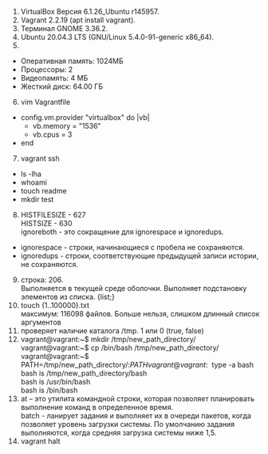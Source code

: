 1. VirtualBox Версия 6.1.26_Ubuntu r145957.  
2. Vagrant 2.2.19 (apt install vagrant).  
3. Терминал GNOME 3.36.2.  
4. Ubuntu 20.04.3 LTS (GNU/Linux 5.4.0-91-generic x86_64).  
5. 
- Оперативная память: 1024МБ  
- Процессоры: 2  
- Видеопамять: 4 МБ  
- Жесткий диск: 64.00 ГБ  
6. vim Vagrantfile  
- config.vm.provider "virtualbox" do |vb|  
  - vb.memory = "1536"  
  - vb.cpus = 3  
- end  
7. vagrant ssh  
- ls -lha  
- whoami  
- touch readme  
- mkdir test  
8. HISTFILESIZE - 627  
  HISTSIZE - 630  
  ignoreboth - это сокращение для ignorespace и ignoredups.  
- ignorespace - строки, начинающиеся с пробела не сохраняются.  
- ignoredups - строки, соответствующие предыдущей записи истории, не сохраняются.   
9. строка: 206.  
Выполняется в текущей среде оболочки. Выполняет подстановку элементов из списка. {list;}   
10. touch {1..100000}.txt  
  максимум: 116098 файлов. Больше нельзя, слишком длинный список аргументов
11. проверяет наличие каталога /tmp. 1 или 0 (true, false)  
12. vagrant@vagrant:~$ mkdir /tmp/new_path_directory/  
vagrant@vagrant:~$ cp /bin/bash /tmp/new_path_directory/  
vagrant@vagrant:~$ PATH=/tmp/new_path_directory/:$PATH  
vagrant@vagrant:~$ type -a bash  
bash is /tmp/new_path_directory/bash  
bash is /usr/bin/bash  
bash is /bin/bash  
13. at – это утилита командной строки, которая позволяет планировать выполнение команд в определенное время.  
batch - ланирует задания и выполняет их в очереди пакетов, когда позволяет уровень загрузки системы. По умолчанию задания выполняются, когда средняя загрузка системы ниже 1,5.  
14. vagrant halt  

    
    
